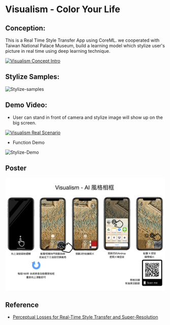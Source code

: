 # Visualism - Color Your Life

## Conception:
This is a Real Time Style Transfer App using CoreML. we cooperated with Taiwan National Palace Museum, build a learning model which stylize user's picture in real time using deep learning technique.

[![Visualism Concept Intro](https://img.youtube.com/vi/ZJ5-6gZsC0k/0.jpg)](https://www.youtube.com/watch?v=ZJ5-6gZsC0k "Visualism Concept Intro")

## Stylize Samples:
![Stylize-samples](docs/stylize-samples.jpg)

## Demo Video:
* User can stand in front of camera and stylize image will show up on the big screen.

[![Visualism Real Scenario](https://img.youtube.com/vi/fM-dD9SbTUQ/0.jpg)](https://www.youtube.com/watch?v=fM-dD9SbTUQ "Visualism Concept Intro")

* Function Demo

![Stylize-Demo](docs/demo.gif)

## Poster

![Poster](docs/manual.jpg)

## Reference
* [Perceptual Losses for Real-Time Style Transfer
and Super-Resolution](https://cs.stanford.edu/people/jcjohns/papers/eccv16/JohnsonECCV16.pdf?fbclid=IwAR1K9Igv7KPMefKZoZy9S8xr2QCnyO2V1Dlh0qkdV413Fh0t4BAvZYN6qU4)

